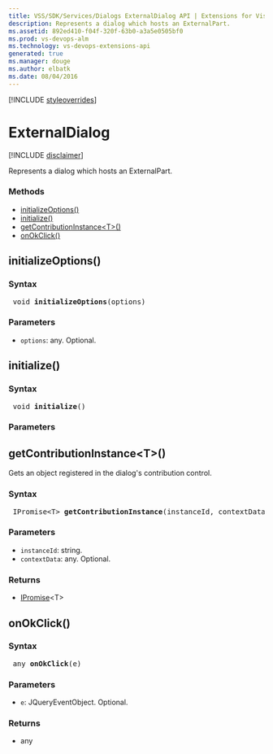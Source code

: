 ```yaml
---
title: VSS/SDK/Services/Dialogs ExternalDialog API | Extensions for Visual Studio Team Services
description: Represents a dialog which hosts an ExternalPart.
ms.assetid: 892ed410-f04f-320f-63b0-a3a5e0505bf0
ms.prod: vs-devops-alm
ms.technology: vs-devops-extensions-api
generated: true
ms.manager: douge
ms.author: elbatk
ms.date: 08/04/2016
---
```


[!INCLUDE [styleoverrides](../../../../_data/style-overrides.md)]

# ExternalDialog

[!INCLUDE [disclaimer](../../../../_data/disclaimer.md)]

Represents a dialog which hosts an ExternalPart.

### Methods

* [initializeOptions()](#method_initializeOptions)
* [initialize()](#method_initialize)
* [getContributionInstance&lt;T&gt;()](#method_getContributionInstance)
* [onOkClick()](#method_onOkClick)

<a name="method_initializeOptions"></a>
<h2 class='method'>initializeOptions()</h2>



### Syntax
<pre class='syntax'>
 void <b>initializeOptions</b>(options)
</pre>

### Parameters

* `options`: any. Optional. 


<a name="method_initialize"></a>
<h2 class='method'>initialize()</h2>



### Syntax
<pre class='syntax'>
 void <b>initialize</b>()
</pre>

### Parameters



<a name="method_getContributionInstance"></a>
<h2 class='method'>getContributionInstance&lt;T&gt;()</h2>

Gets an object registered in the dialog&#x27;s contribution control.

### Syntax
<pre class='syntax'>
 IPromise&lt;T&gt; <b>getContributionInstance</b>(instanceId, contextData)
</pre>

### Parameters

* `instanceId`: string. 
* `contextData`: any. Optional. 

### Returns

* [IPromise](../../../../VSS/References/VSS_WebPlatform_Interfaces/IPromise.md)&lt;T&gt;

<a name="method_onOkClick"></a>
<h2 class='method'>onOkClick()</h2>



### Syntax
<pre class='syntax'>
 any <b>onOkClick</b>(e)
</pre>

### Parameters

* `e`: JQueryEventObject. Optional. 

### Returns

* any

